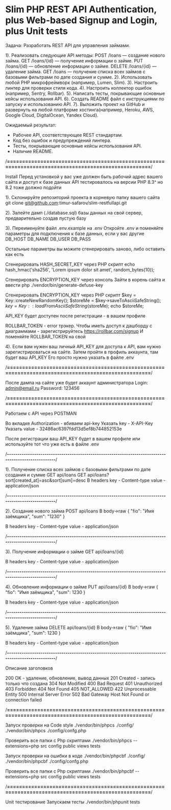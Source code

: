 # Slim PHP REST API Authentication, plus Web-based Signup and Login, plus Unit tests

Задача:
Разработать REST API для управления займами.

1). Реализовать следующие API методы:
POST /loans — создание нового займа.
GET /loans/{id} — получение информации о займе.
PUT /loans/{id} — обновление информации о займе.
DELETE /loans/{id} — удаление займа.
GET /loans — получение списка всех займов с базовыми фильтрами по дате создания и сумме.
2). Использовать любой PHP микрофреймворк (например, Lumen, Slim).
3). Настроить линтер для проверки стиля кода.
4). Настроить коллектор ошибок (например, Sentry, Rollbar).
5). Написать тесты, покрывающие основные кейсы использования API.
6). Cоздать README файл с инструкциями по запуску и использованию API.
7). Выложить проект на GitHub и развернуть на любой платформе хостинга(например, Heroku, AWS, Google Cloud, DigitalOcean, Yandex Cloud).

Ожидаемый результат:
- Рабочее API, соответствующее REST стандартам.
- Код без ошибок и предупреждений линтера.
- Тесты, покрывающие основные кейсы использования API.
- Наличие README.

/**====================================================================================================**/

Install
Перед установкой у вас уже должен быть рабочий адрес вашего сайта и доступ к базе данных
API тестировалось на версии PHP 8.3^ но 8.2 тоже должно подойти

1). Склонируйте репозиторий проекта в корневую папку вашего сайта
git clone git@github.com:timur-safarov/slim-restfullapi.git

2). Залейте дамп (./database.sql) базы данных на свой сервер, предварительно создав пустую базу

3). Переименуйте файл .env.example на .env
Откройте .env и поменяйте параметры для подключения к базе данных, если у вас другие
DB_HOST
DB_NAME
DB_USER
DB_PASS

Остальные параметры вы можите сгенерировать заново, либо оставить как есть

Сгенерировать HASH_SECRET_KEY через PHP скрипт
echo hash_hmac('sha256', 'Lorem ipsum dolor sit amet', random_bytes(10));

Сгенерировать ENCRYPTION_KEY через консоль
Зайти в корень сайта и ввести
php ./vendor/bin/generate-defuse-key

Сгенерировать ENCRYPTION_KEY через PHP скрипт
$key = Key::createNewRandomKey();
$storeMe = $key->saveToAsciiSafeString();
$key = Key::loadFromAsciiSafeString($storeMe);
echo $storeMe;

API_KEY будет доступен после регистрации - в вашем профиле

ROLLBAR_TOKEN - error трэкер.
Чтобы иметь доступ к дашборду с диаграммами - зарегистрируйтесь
https://rollbar.com/signup
И поменяйте ROLLBAR_TOKEN на свой

4). Если вам нужен ваш личный API_KEY для доступа к API, вам нужно зарегистрироваться на сайте.
Затем пройти в профиль аккаунта, там будет ваш API_KEY
Его просто нужно указать в файле .env

/**====================================================================================================**/

После дампа на сайте уже будет аккаунт администратора
Login: admin@email.ru
Password: 123456

/**====================================================================================================**/

Работаем с API через POSTMAN

Во вкладке Authorization - вбиваем api-key
Указать key - X-API-Key
Указать value - 32486ac6397fdd13d5ef8b744852153e

После регистрации ваш API_KEY будет в вашем профиле или используйте тот что уже есть в файле .env

/**----------------------------------------------------------------------------------------------------**/

1). Получение списка всех займов с базовыми фильтрами по дате создания и сумме
GET api/loans
GET api/loans?sort[created_at]=asc&sort[sum]=desc
В headers
key - Content-type
value - application/json

/**----------------------------------------------------------------------------------------------------**/

2). Создание нового займа
POST api/loans
В body->raw
{
	"fio": "Имя заёмщика",
	"sum": "1230"
}

В headers
key - Content-type
value - application/json

/**----------------------------------------------------------------------------------------------------**/

3). Получение информации о займе
GET api/loans/{id}

В headers
key - Content-type
value - application/json

/**----------------------------------------------------------------------------------------------------**/

4). Обновление информации о займе
PUT api/loans/{id}
В body->raw
{
    "fio": "Имя заёмщика",
    "sum": 1230
}

В headers
key - Content-type
value - application/json

/**----------------------------------------------------------------------------------------------------**/

5). Удаление займа
DELETE api/loans/{id}
В body->raw
{
    "fio": "Имя заёмщика",
    "sum": 1230
}

В headers
key - Content-type
value - application/json

/**----------------------------------------------------------------------------------------------------**/

Описание заголовков

200 OK - удаление, обновление, вывод данных
201 Created - запись только что создана
304 Not Modified
400 Bad Request
401 Unauthorized
403 Forbidden
404 Not Found
405 NOT_ALLOWED
422 Unprocessable Entity
500 Internal Server Error
502 Bad Gateway Host Not Found or connection failed

/**====================================================================================================**/

Запуск проверки на Code style
./vendor/bin/phpcs ./config/
./vendor/bin/phpcs ./config/confg.php

Проверить все папки с Php скриптами
./vendor/bin/phpcs --extensions=php src config public views tests

Запуск проверки на ошибки в коде
./vendor/bin/phpcbf ./config/
./vendor/bin/phpcbf ./config/confg.php

Проверить все папки с Php скриптами
 ./vendor/bin/phpcbf --extensions=php src config public views tests

/**====================================================================================================**/

Unit тестирование
Запускаем тесты
./vendor/bin/phpunit tests
